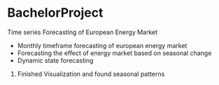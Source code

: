 # BachelorProject

Time series Forecasting of European Energy Market

- Monthly timeframe forecasting of european energy market
- Forecasting the effect of energy market based on seasonal change
- Dynamic state forecasting

1. Finished Visualization and found seasonal patterns
